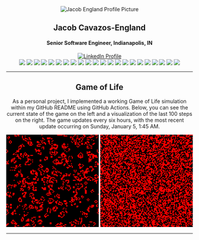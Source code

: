 <div id="header" align="center">
  <img src="https://github.com/jeengland.png" width="150" alt="Jacob England Profile Picture" />
  <h2>Jacob Cavazos-England</h2>
  <h4>Senior Software Engineer, Indianapolis, IN</h4>
  <div id="social">
    <a href="https://www.linkedin.com/in/jacobeengland/">
      <img src="https://img.shields.io/badge/LinkedIn-0077B5?style=for-the-badge&logo=linkedin&logoColor=white" alt="LinkedIn Profile" />
    </a>
  </div>
  <div id="badges">
    <img src="https://img.shields.io/badge/JavaScript-323330?style=for-the-badge&logo=javascript&logoColor=F7DF1E" />
    <img src="https://img.shields.io/badge/TypeScript-007ACC?style=for-the-badge&logo=typescript&logoColor=white" />
    <img src="https://img.shields.io/badge/Go-00ADD8?style=for-the-badge&logo=go&logoColor=white" />
    <img src="https://img.shields.io/badge/WebAssembly-654FF0?style=for-the-badge&logo=WebAssembly&logoColor=white" />
    <img src="https://img.shields.io/badge/Python-FFD43B?style=for-the-badge&logo=python&logoColor=blue" />
    <img src="https://img.shields.io/badge/MySQL-005C84?style=for-the-badge&logo=mysql&logoColor=white" />
    <img src="https://img.shields.io/badge/PostgreSQL-316192?style=for-the-badge&logo=postgresql&logoColor=white" />
    <img src="https://img.shields.io/badge/MongoDB-4EA94B?style=for-the-badge&logo=mongodb&logoColor=white" />
    <img src="https://img.shields.io/badge/React-20232A?style=for-the-badge&logo=react&logoColor=61DAFB" />
    <img src="https://img.shields.io/badge/next%20js-000000?style=for-the-badge&logo=nextdotjs&logoColor=white" />
    <img src="https://img.shields.io/badge/redis-CC0000.svg?&style=for-the-badge&logo=redis&logoColor=white" />
    <img src="https://img.shields.io/badge/Amazon_AWS-FF9900?style=for-the-badge&logo=amazonaws&logoColor=white" />
    <img src="https://img.shields.io/badge/Google_Cloud-4285F4?style=for-the-badge&logo=google-cloud&logoColor=white" />
    <img src="https://img.shields.io/badge/Vercel-000000?style=for-the-badge&logo=vercel&logoColor=white" />
    <img src="https://img.shields.io/badge/DATADOG-632CA6?style=for-the-badge&logo=datadog&logoColor=white" />
    <img src="https://img.shields.io/badge/circleci-343434?style=for-the-badge&logo=circleci&logoColor=white" />
    <img src="https://img.shields.io/badge/Jest-C21325?style=for-the-badge&logo=jest&logoColor=white" />
    <img src="https://img.shields.io/badge/Cypress-17202C?style=for-the-badge&logo=cypress&logoColor=white" />
    <img src="https://img.shields.io/badge/kubernetes-326ce5.svg?&style=for-the-badge&logo=kubernetes&logoColor=white" />
    <img src="https://img.shields.io/badge/Docker-2CA5E0?style=for-the-badge&logo=docker&logoColor=white" />
    <img src="https://img.shields.io/badge/Terraform-7B42BC?style=for-the-badge&logo=terraform&logoColor=white" />
    <img src="https://img.shields.io/badge/Airflow-017CEE?style=for-the-badge&logo=Apache%20Airflow&logoColor=white" />
  </div>
</div>

<hr />

<div id="game_of_life">
    <h2 align="center">Game of Life</h2>
    <p align="center">As a personal project, I implemented a working Game of Life simulation within my GitHub README using GitHub Actions. Below, you can see the current state of the game on the left and a visualization of the last 100 steps on the right. The game updates every six hours, with the most recent update occurring on Sunday, January 5, 1:45 AM.</p>
    <div align="center">
    <img src="https://github.com/jeengland/jeengland/blob/main/assets/map.png?raw=true" alt="Current Game State" width="250" height="250">
    <img src="https://github.com/jeengland/jeengland/blob/main/assets/map.gif?raw=true" alt="Game History (Last 100 Steps)" width="250" height="250">
    </div>
</div>

<hr />

